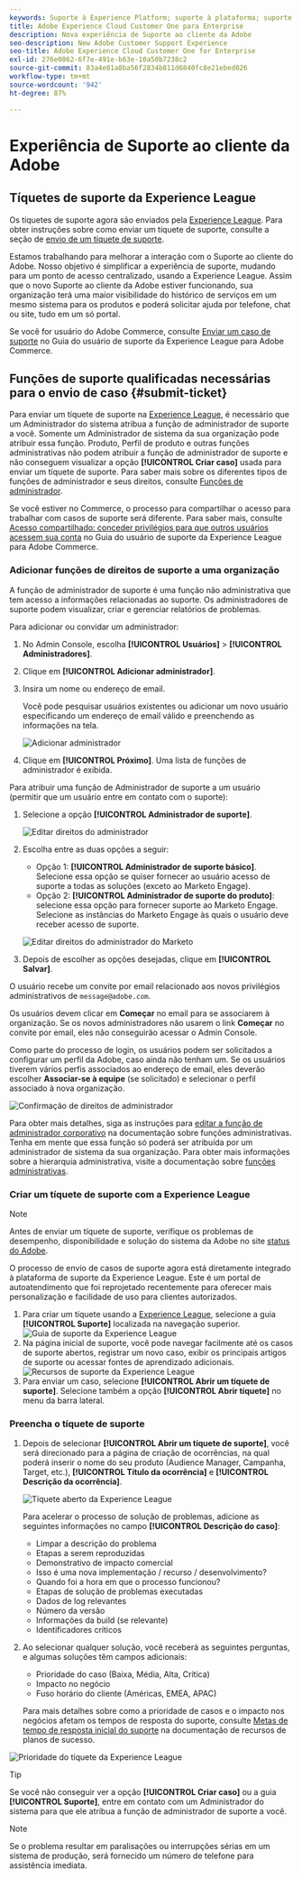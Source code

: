```yaml
---
keywords: Suporte à Experience Platform; suporte à plataforma; suporte a serviços inteligentes; suporte à ia do cliente; suporte à ia de atribuição; suporte a rtcdp; enviar tíquete de suporte, suporte ao cliente
title: Adobe Experience Cloud Customer One para Enterprise
description: Nova experiência de Suporte ao cliente da Adobe
seo-description: New Adobe Customer Support Experience
seo-title: Adobe Experience Cloud Customer One for Enterprise
exl-id: 276e0862-6f7e-491e-b63e-10a50b7238c2
source-git-commit: 83a4e81a8ba56f2834b811d6840fc8e21ebed026
workflow-type: tm+mt
source-wordcount: '942'
ht-degree: 87%

---
```


# Experiência de Suporte ao cliente da Adobe

## Tíquetes de suporte da Experience League

Os tíquetes de suporte agora são enviados pela [Experience League](https://experienceleague.adobe.com/home?lang=pt-br#support). Para obter instruções sobre como enviar um tíquete de suporte, consulte a seção de [envio de um tíquete de suporte](#create-a-support-ticket-with-experience-league).

Estamos trabalhando para melhorar a interação com o Suporte ao cliente do Adobe. Nosso objetivo é simplificar a experiência de suporte, mudando para um ponto de acesso centralizado, usando a Experience League. Assim que o novo Suporte ao cliente da Adobe estiver funcionando, sua organização terá uma maior visibilidade do histórico de serviços em um mesmo sistema para os produtos e poderá solicitar ajuda por telefone, chat ou site, tudo em um só portal.

Se você for usuário do Adobe Commerce, consulte [Enviar um caso de suporte](https://experienceleague.adobe.com/pt-br/docs/commerce-knowledge-base/kb/help-center-guide/magento-help-center-user-guide#support-case) no Guia do usuário de suporte da Experience League para Adobe Commerce.

## Funções de suporte qualificadas necessárias para o envio de caso {#submit-ticket}

Para enviar um tíquete de suporte na [Experience League](https://experienceleague.adobe.com/home?lang=pt-br#support), é necessário que um Administrador do sistema atribua a função de administrador de suporte a você. Somente um Administrador de sistema da sua organização pode atribuir essa função. Produto, Perfil de produto e outras funções administrativas não podem atribuir a função de administrador de suporte e não conseguem visualizar a opção **[!UICONTROL Criar caso]** usada para enviar um tíquete de suporte. Para saber mais sobre os diferentes tipos de funções de administrador e seus direitos, consulte [Funções de administrador](admin-roles.md).

Se você estiver no Commerce, o processo para compartilhar o acesso para trabalhar com casos de suporte será diferente. Para saber mais, consulte [Acesso compartilhado: conceder privilégios para que outros usuários acessem sua conta](https://experienceleague.adobe.com/pt-br/docs/commerce-knowledge-base/kb/help-center-guide/magento-help-center-user-guide#shared-access) no Guia do usuário de suporte da Experience League para Adobe Commerce.

### Adicionar funções de direitos de suporte a uma organização

A função de administrador de suporte é uma função não administrativa que tem acesso a informações relacionadas ao suporte. Os administradores de suporte podem visualizar, criar e gerenciar relatórios de problemas.

Para adicionar ou convidar um administrador:

1. No Admin Console, escolha **[!UICONTROL Usuários]** > **[!UICONTROL Administradores]**.
1. Clique em **[!UICONTROL Adicionar administrador]**.
1. Insira um nome ou endereço de email.

   Você pode pesquisar usuários existentes ou adicionar um novo usuário especificando um endereço de email válido e preenchendo as informações na tela.

   ![Adicionar administrador](assets/admin-console-add-admin.png)

1. Clique em **[!UICONTROL Próximo]**. Uma lista de funções de administrador é exibida.

Para atribuir uma função de Administrador de suporte a um usuário (permitir que um usuário entre em contato com o suporte):

1. Selecione a opção **[!UICONTROL Administrador de suporte]**.

   ![Editar direitos do administrador](assets/edit-admin-rights.png)

1. Escolha entre as duas opções a seguir:

   * Opção 1: **[!UICONTROL Administrador de suporte básico]**. Selecione essa opção se quiser fornecer ao usuário acesso de suporte a todas as soluções (exceto ao Marketo Engage).
   * Opção 2: **[!UICONTROL Administrador de suporte do produto]**: selecione essa opção para fornecer suporte ao Marketo Engage. Selecione as instâncias do Marketo Engage às quais o usuário deve receber acesso de suporte.

   ![Editar direitos do administrador do Marketo](assets/edit-admin-rights-advanced.png)

1. Depois de escolher as opções desejadas, clique em **[!UICONTROL Salvar]**.

O usuário recebe um convite por email relacionado aos novos privilégios administrativos de `message@adobe.com`.

Os usuários devem clicar em **Começar** no email para se associarem à organização. Se os novos administradores não usarem o link **Começar** no convite por email, eles não conseguirão acessar o Admin Console.

Como parte do processo de login, os usuários podem ser solicitados a configurar um perfil da Adobe, caso ainda não tenham um. Se os usuários tiverem vários perfis associados ao endereço de email, eles deverão escolher **Associar-se à equipe** (se solicitado) e selecionar o perfil associado à nova organização.

![Confirmação de direitos de administrador](assets/admin-rights-confirmation.png)

Para obter mais detalhes, siga as instruções para [editar a função de administrador corporativo](admin-roles.md#add-enterprise-role) na documentação sobre funções administrativas. Tenha em mente que essa função só poderá ser atribuída por um administrador de sistema da sua organização. Para obter mais informações sobre a hierarquia administrativa, visite a documentação sobre [funções administrativas](admin-roles.md).

### Criar um tíquete de suporte com a Experience League

>[!NOTE]
>
> Antes de enviar um tíquete de suporte, verifique os problemas de desempenho, disponibilidade e solução do sistema da Adobe no site [status do Adobe](https://status.adobe.com).

O processo de envio de casos de suporte agora está diretamente integrado à plataforma de suporte da Experience League. Este é um portal de autoatendimento que foi reprojetado recentemente para oferecer mais personalização e facilidade de uso para clientes autorizados.

1. Para criar um tíquete usando a [Experience League](https://experienceleague.adobe.com/home?lang=pt-br#support), selecione a guia **[!UICONTROL Suporte]** localizada na navegação superior.
   ![Guia de suporte da Experience League](./assets/experience-league-support-tab.png)
1. Na página inicial de suporte, você pode navegar facilmente até os casos de suporte abertos, registrar um novo caso, exibir os principais artigos de suporte ou acessar fontes de aprendizado adicionais.
   ![Recursos de suporte da Experience League](./assets/experience-league-support-resources.png)
1. Para enviar um caso, selecione **[!UICONTROL Abrir um tíquete de suporte]**. Selecione também a opção **[!UICONTROL Abrir tíquete]** no menu da barra lateral.


### Preencha o tíquete de suporte

1. Depois de selecionar **[!UICONTROL Abrir um tíquete de suporte]**, você será direcionado para a página de criação de ocorrências, na qual poderá inserir o nome do seu produto (Audience Manager, Campanha, Target, etc.), **[!UICONTROL Título da ocorrência]** e **[!UICONTROL Descrição da ocorrência]**.

   ![Tíquete aberto da Experience League](./assets/experience-league-open-ticket.png)

   Para acelerar o processo de solução de problemas, adicione as seguintes informações no campo **[!UICONTROL Descrição do caso]**:

   * Limpar a descrição do problema
   * Etapas a serem reproduzidas
   * Demonstrativo de impacto comercial
   * Isso é uma nova implementação / recurso / desenvolvimento?
   * Quando foi a hora em que o processo funcionou?
   * Etapas de solução de problemas executadas
   * Dados de log relevantes
   * Número da versão
   * Informações da build (se relevante)
   * Identificadores críticos


1. Ao selecionar qualquer solução, você receberá as seguintes perguntas, e algumas soluções têm campos adicionais:

   * Prioridade do caso (Baixa, Média, Alta, Crítica)
   * Impacto no negócio
   * Fuso horário do cliente (Américas, EMEA, APAC)

   Para mais detalhes sobre como a prioridade de casos e o impacto nos negócios afetam os tempos de resposta do suporte, consulte [Metas de tempo de resposta inicial do suporte](https://experienceleague.adobe.com/pt-br/docs/support-resources/data-sheets/overview#targeted-initial-response-times-for-support) na documentação de recursos de planos de sucesso.

![Prioridade do tíquete da Experience League](./assets/experience-league-ticket-priority.png)

>[!TIP]
>
> Se você não conseguir ver a opção **[!UICONTROL Criar caso]** ou a guia **[!UICONTROL Suporte]**, entre em contato com um Administrador do sistema para que ele atribua a função de administrador de suporte a você.








>[!NOTE]
>
> Se o problema resultar em paralisações ou interrupções sérias em um sistema de produção, será fornecido um número de telefone para assistência imediata.




<!--

## What About the Legacy Systems?

New Tickets/Cases will no longer be able to be submitted in legacy systems as of May 11th.  The [Admin Console](https://adminconsole.adobe.com/) will be used to submit new tickets/cases.

### Existing Tickets/Cases

* Between May 11th and May 20th the legacy systems will remain available to work existing tickets/cases to completion.
* Beginning May 20th the support team will migrate remaining open cases from the legacy systems to the new support experience.  You will receive an email notification regarding how to contact support to continue to work these cases.
-->
